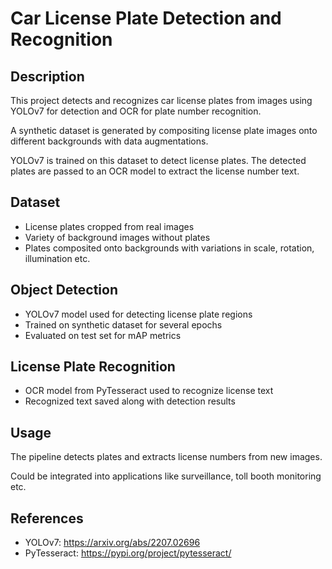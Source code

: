 # Car License Plate Detection and Recognition

## Description

This project detects and recognizes car license plates from images using YOLOv7 for detection and OCR for plate number recognition.

A synthetic dataset is generated by compositing license plate images onto different backgrounds with data augmentations.

YOLOv7 is trained on this dataset to detect license plates. The detected plates are passed to an OCR model to extract the license number text.

## Dataset 

- License plates cropped from real images
- Variety of background images without plates
- Plates composited onto backgrounds with variations in scale, rotation, illumination etc.

## Object Detection

- YOLOv7 model used for detecting license plate regions
- Trained on synthetic dataset for several epochs 
- Evaluated on test set for mAP metrics

## License Plate Recognition

- OCR model from PyTesseract used to recognize license text
- Recognized text saved along with detection results

## Usage

The pipeline detects plates and extracts license numbers from new images.

Could be integrated into applications like surveillance, toll booth monitoring etc.

## References

- YOLOv7: https://arxiv.org/abs/2207.02696
- PyTesseract: https://pypi.org/project/pytesseract/
